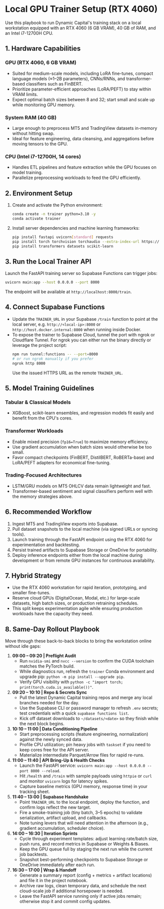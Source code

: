# Local GPU Trainer Setup (RTX 4060)

Use this playbook to run Dynamic Capital's training stack on a local workstation
equipped with an RTX 4060 (6 GB VRAM), 40 GB of RAM, and an Intel i7-12700H CPU.

## 1. Hardware Capabilities

### GPU (RTX 4060, 6 GB VRAM)

- Suited for medium-scale models, including LoRA fine-tunes, compact language
  models (≈1–2B parameters), CNNs/RNNs, and transformer-based classifiers such
  as FinBERT.
- Prioritize parameter-efficient approaches (LoRA/PEFT) to stay within VRAM
  limits.
- Expect optimal batch sizes between 8 and 32; start small and scale up while
  monitoring GPU memory.

### System RAM (40 GB)

- Large enough to preprocess MT5 and TradingView datasets in-memory without
  hitting swap.
- Ideal for feature engineering, data cleansing, and aggregations before moving
  tensors to the GPU.

### CPU (Intel i7-12700H, 14 cores)

- Handles ETL pipelines and feature extraction while the GPU focuses on model
  training.
- Parallelize preprocessing workloads to feed the GPU efficiently.

## 2. Environment Setup

1. Create and activate the Python environment:
   ```bash
   conda create -n trainer python=3.10 -y
   conda activate trainer
   ```
2. Install server dependencies and machine learning frameworks:
   ```bash
   pip install fastapi uvicorn[standard] requests
   pip install torch torchvision torchaudio --extra-index-url https://download.pytorch.org/whl/cu118
   pip install transformers datasets scikit-learn
   ```

## 3. Run the Local Trainer API

Launch the FastAPI training server so Supabase Functions can trigger jobs:

```bash
uvicorn main:app --host 0.0.0.0 --port 8000
```

The endpoint will be available at `http://localhost:8000/train`.

## 4. Connect Supabase Functions

- Update the `TRAINER_URL` in your Supabase `/train` function to point at the
  local server, e.g. `http://<local-ip>:8000` or
  `http://host.docker.internal:8000` when running inside Docker.
- To expose the trainer to Supabase Cloud, tunnel the port with ngrok or
  Cloudflare Tunnel. For ngrok you can either run the binary directly or
  leverage the project script:
  ```bash
  npm run tunnel:functions -- --port=8000
  # or run ngrok manually if you prefer
  ngrok http 8000
  ```
  Use the issued HTTPS URL as the remote `TRAINER_URL`.

## 5. Model Training Guidelines

### Tabular & Classical Models

- XGBoost, scikit-learn ensembles, and regression models fit easily and benefit
  from the CPU's cores.

### Transformer Workloads

- Enable mixed precision (`fp16=True`) to maximize memory efficiency.
- Use gradient accumulation when batch sizes would otherwise be too small.
- Favor compact checkpoints (FinBERT, DistilBERT, RoBERTa-base) and LoRA/PEFT
  adapters for economical fine-tuning.

### Trading-Focused Architectures

- LSTM/GRU models on MT5 OHLCV data remain lightweight and fast.
- Transformer-based sentiment and signal classifiers perform well with the
  memory strategies above.

## 6. Recommended Workflow

1. Ingest MT5 and TradingView exports into Supabase.
2. Pull dataset snapshots to the local machine (via signed URLs or syncing
   tools).
3. Launch training through the FastAPI endpoint using the RTX 4060 for
   experimentation and backtesting.
4. Persist trained artifacts to Supabase Storage or OneDrive for portability.
5. Deploy inference endpoints either from the local machine during development
   or from remote GPU instances for continuous availability.

## 7. Hybrid Strategy

- Use the RTX 4060 workstation for rapid iteration, prototyping, and smaller
  fine-tunes.
- Reserve cloud GPUs (DigitalOcean, Modal, etc.) for large-scale datasets, high
  batch sizes, or production retraining schedules.
- This split keeps experimentation agile while ensuring production workloads
  have the capacity they need.

## 8. Same-Day Rollout Playbook

Move through these back-to-back blocks to bring the workstation online without
idle gaps:

1. **09:00 – 09:20 | Preflight Audit**
   - Run `nvidia-smi` and `nvcc --version` to confirm the CUDA toolchain matches
     the PyTorch build.
   - While diagnostics run, refresh the `trainer` Conda environment and upgrade
     pip: `python -m pip install --upgrade pip`.
   - Verify GPU visibility with
     `python -c "import torch; print(torch.cuda.is_available())"`.
2. **09:20 – 10:10 | Repo & Secrets Sync**
   - Pull the latest Dynamic Capital training repos and merge any local branches
     needed for the day.
   - Use the Supabase CLI or password manager to refresh `.env` secrets; test
     credentials with a quick `supabase functions list`.
   - Kick off dataset downloads to `~/datasets/<date>` so they finish while the
     next block begins.
3. **10:10 – 11:00 | Data Conditioning Pipeline**
   - Start preprocessing scripts (feature engineering, normalization) against
     the newly synced data.
   - Profile CPU utilization; pin heavy jobs with `taskset` if you need to keep
     cores free for the API server.
   - Materialize intermediate Parquet/Arrow files for rapid re-runs.
4. **11:00 – 11:40 | API Bring-Up & Health Checks**
   - Launch the FastAPI service:
     `uvicorn main:app --host 0.0.0.0 --port 8000 --reload`.
   - Hit `/health` and `/train` with sample payloads using `httpie` or `curl`
     and monitor `uvicorn` logs for latency spikes.
   - Capture baseline metrics (GPU memory, response time) in your tracking
     sheet.
5. **11:40 – 13:00 | Supabase Handshake**
   - Point `TRAINER_URL` to the local endpoint, deploy the function, and confirm
     logs reflect the new target.
   - Fire a smoke-training job (tiny batch, 3–5 epochs) to validate
     serialization, artifact upload, and callbacks.
   - Note tuning levers that will need attention in the afternoon (e.g.,
     gradient accumulation, scheduler choice).
6. **14:00 – 16:30 | Iteration Sprints**
   - Cycle through experiment templates: adjust learning rate/batch size, push
     runs, and record metrics in Supabase or Weights & Biases.
   - Keep the GPU queue full by staging the next run while the current job
     backtests.
   - Snapshot best-performing checkpoints to Supabase Storage or OneDrive
     immediately after each run.
7. **16:30 – 17:00 | Wrap & Handoff**
   - Generate a summary report (config + metrics + artifact locations) and file
     it in the project notebook.
   - Archive raw logs, clean temporary data, and schedule the next cloud-scale
     job if additional horsepower is needed.
   - Leave the FastAPI service running only if active jobs remain; otherwise
     stop it and commit config updates.
